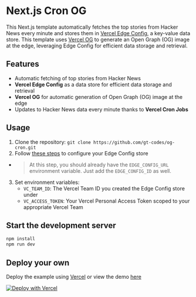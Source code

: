 # Next.js Cron OG

This Next.js template automatically fetches the top stories from Hacker News every minute and stores them in [Vercel Edge Config](https://vercel.com/docs/concepts/edge-network/edge-config), a key-value data store. This template uses [Vercel OG](https://vercel.com/docs/concepts/functions/edge-functions/og-image-generation) to generate an Open Graph (OG) image at the edge, leveraging Edge Config for efficient data storage and retrieval.

## Features

-   Automatic fetching of top stories from Hacker News
-   **Vercel Edge Config** as a data store for efficient data storage and retrieval
-   **Vercel OG** for automatic generation of Open Graph (OG) image at the edge
-   Updates to Hacker News data every minute thanks to **Vercel Cron Jobs**

## Usage

1. Clone the repository: `git clone https://github.com/gt-codes/og-cron.git`
2. Follow [these steps](https://vercel.com/docs/concepts/edge-network/edge-config/get-started#create-an-edge-config-in-your-account) to configure your Edge Config store

-   > At this step, you should already have the `EDGE_CONFIG_URL` environment variable. Just add the `EDGE_CONFIG_ID` as well.

3. Set environment variables:
    - `VC_TEAM_ID`: The Vercel Team ID you created the Edge Config store under
    - `VC_ACCESS_TOKEN`: Your Vercel Personal Access Token scoped to your appropriate Vercel Team

## Start the development server

```bash
npm install
npm run dev
```

## Deploy your own

Deploy the example using [Vercel](https://vercel.com?utm_source=github&utm_medium=readme&utm_campaign=next-example) or view the demo [here](https://cron.vercel.zone/)

[![Deploy with Vercel](https://vercel.com/button)](https://vercel.com/new/git/external?repository-url=https://github.com/gt-codes/og-cron&project-name=og-cron&repository-name=og-cron&env=VC_TEAM_ID,VC_ACCESS_TOKEN&envDescription=API%20Keys%20from%20your%20Vercel%20account%20needed%20to%20run%20this%20application.)
